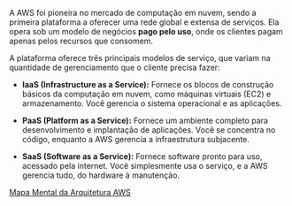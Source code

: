 A AWS foi pioneira no mercado de computação em nuvem, sendo a primeira plataforma a oferecer uma rede global e extensa de serviços. Ela opera sob um modelo de negócios **pago pelo uso**, onde os clientes pagam apenas pelos recursos que consomem.

A plataforma oferece três principais modelos de serviço, que variam na quantidade de gerenciamento que o cliente precisa fazer:

* **IaaS (Infrastructure as a Service):** Fornece os blocos de construção básicos da computação em nuvem, como máquinas virtuais (EC2) e armazenamento. Você gerencia o sistema operacional e as aplicações.

* **PaaS (Platform as a Service):** Fornece um ambiente completo para desenvolvimento e implantação de aplicações. Você se concentra no código, enquanto a AWS gerencia a infraestrutura subjacente.

* **SaaS (Software as a Service):** Fornece software pronto para uso, acessado pela internet. Você simplesmente usa o serviço, e a AWS gerencia tudo, do hardware à manutenção.


[Mapa Mental da Arquitetura AWS](01-fundamentos-aws.md.png)

